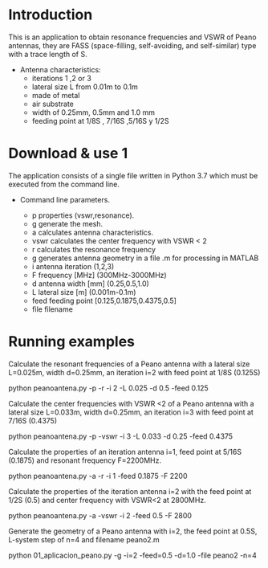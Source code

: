 
# Introduction
This is an application to obtain resonance frequencies and VSWR of Peano antennas, they are FASS (space-filling, self-avoiding, and self-similar) type 
with a trace length of S. 
 

* Antenna characteristics:
  * iterations  1 ,2 or 3
  * lateral size L from 0.01m  to 0.1m
  * made of metal 
  * air substrate 
  * width of  0.25mm, 0.5mm  and 1.0 mm 
  * feeding point at 1/8S , 7/16S ,5/16S y 1/2S   

# Download  &  use 1

The application consists of a single file written in Python 3.7 which must be executed from the command line. 


* Command line parameters.

   * p		properties (vswr,resonance).   
   * g		generate the mesh.   
   * a		calculates antenna characteristics.   
   * vswr	calculates the center frequency with  VSWR < 2
   * r		calculates the resonance frequency 
   * g		generates antenna geometry in a file .m  for processing in MATLAB  
   * i		antenna iteration (1,2,3)   
   * F		frequency [MHz] (300MHz-3000MHz)   
   * d		antenna width [mm] (0.25,0.5,1.0)   
   * L		lateral size [m] (0.001m-0.1m)   
   * feed	feeding point [0.125,0.1875,0.4375,0.5]   
   * file	filename 
 

# Running examples

Calculate the resonant frequencies of a Peano antenna with a lateral size L=0.025m,  width d=0.25mm, an iteration i=2 with feed point at 1/8S (0.125S)

python peanoantena.py -p -r -i 2 -L 0.025 -d 0.5 -feed 0.125

Calculate the center frequencies with VSWR <2 of a Peano antenna with a lateral size L=0.033m, width d=0.25mm, an iteration i=3 with feed point at 7/16S (0.4375)

python peanoantena.py -p -vswr -i 3 -L 0.033 -d 0.25 -feed 0.4375

Calculate the properties of an iteration antenna i=1, feed point at 5/16S (0.1875) and resonant frequency F=2200MHz.

python peanoantena.py -a -r -i 1 -feed 0.1875 -F 2200

Calculate the properties of the iteration antenna i=2 with the feed point at 1/2S (0.5) and center frequency with VSWR<2 at 2800MHz.

python peanoantena.py -a -vswr -i 2 -feed 0.5 -F 2800

Generate the geometry of a Peano antenna with i=2, the feed point at 0.5S, L-system step of n=4 and filename peano2.m

python 01_aplicacion_peano.py -g  -i=2 -feed=0.5 -d=1.0 -file peano2 -n=4
 

 

